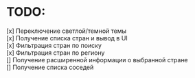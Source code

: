 # TODO:

[x] Переключение светлой/темной темы
<br>
[x] Получение списка стран и вывод в UI
<br>
[x] Фильтрация стран по поиску
<br>
[x] Фильтрация стран по региону
<br>
[] Получение расширенной информации о выбранной стране
<br>
[] Получение списка соседей
